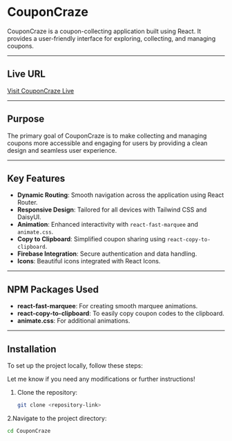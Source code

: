 # CouponCraze

CouponCraze is a coupon-collecting application built using React. It provides a user-friendly interface for exploring, collecting, and managing coupons.

---

## Live URL

[Visit CouponCraze Live](https://discount-pro-ec7f0.web.app/)

---

## Purpose

The primary goal of CouponCraze is to make collecting and managing coupons more accessible and engaging for users by providing a clean design and seamless user experience.

---

## Key Features

- **Dynamic Routing**: Smooth navigation across the application using React Router.
- **Responsive Design**: Tailored for all devices with Tailwind CSS and DaisyUI.
- **Animation**: Enhanced interactivity with `react-fast-marquee` and `animate.css`.
- **Copy to Clipboard**: Simplified coupon sharing using `react-copy-to-clipboard`.
- **Firebase Integration**: Secure authentication and data handling.
- **Icons**: Beautiful icons integrated with React Icons.

---

## NPM Packages Used

- **react-fast-marquee**: For creating smooth marquee animations.
- **react-copy-to-clipboard**: To easily copy coupon codes to the clipboard.
- **animate.css**: For additional animations.

---

## Installation

To set up the project locally, follow these steps:

Let me know if you need any modifications or further instructions!


1. Clone the repository:
   ```bash
   git clone <repository-link>

2.Navigate to the project directory:
```bash
cd CouponCraze
